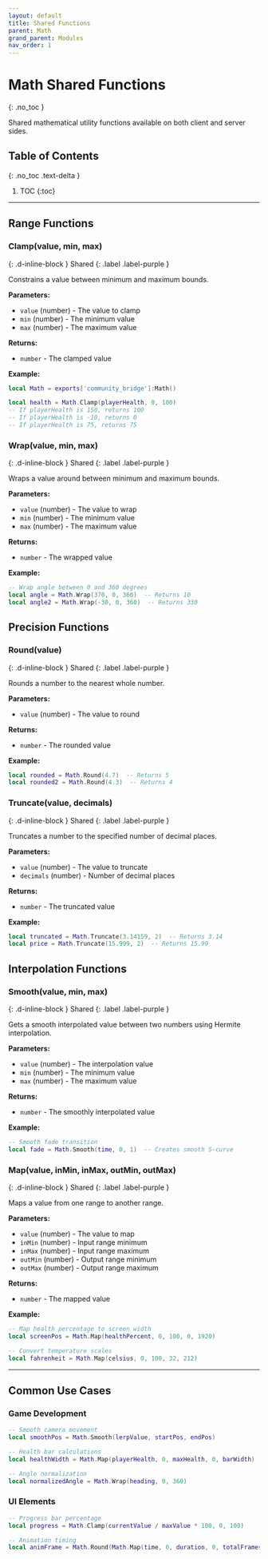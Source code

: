 ```yaml
---
layout: default
title: Shared Functions
parent: Math
grand_parent: Modules
nav_order: 1
---
```


# Math Shared Functions
{: .no_toc }

Shared mathematical utility functions available on both client and server sides.

## Table of Contents
{: .no_toc .text-delta }

1. TOC
{:toc}

---

## Range Functions

### Clamp(value, min, max)
{: .d-inline-block }
Shared
{: .label .label-purple }

Constrains a value between minimum and maximum bounds.

**Parameters:**
- `value` (number) - The value to clamp
- `min` (number) - The minimum value
- `max` (number) - The maximum value

**Returns:**
- `number` - The clamped value

**Example:**
```lua
local Math = exports['community_bridge']:Math()

local health = Math.Clamp(playerHealth, 0, 100)
-- If playerHealth is 150, returns 100
-- If playerHealth is -10, returns 0
-- If playerHealth is 75, returns 75
```

### Wrap(value, min, max)
{: .d-inline-block }
Shared
{: .label .label-purple }

Wraps a value around between minimum and maximum bounds.

**Parameters:**
- `value` (number) - The value to wrap
- `min` (number) - The minimum value
- `max` (number) - The maximum value

**Returns:**
- `number` - The wrapped value

**Example:**
```lua
-- Wrap angle between 0 and 360 degrees
local angle = Math.Wrap(370, 0, 360)  -- Returns 10
local angle2 = Math.Wrap(-30, 0, 360)  -- Returns 330
```

## Precision Functions

### Round(value)
{: .d-inline-block }
Shared
{: .label .label-purple }

Rounds a number to the nearest whole number.

**Parameters:**
- `value` (number) - The value to round

**Returns:**
- `number` - The rounded value

**Example:**
```lua
local rounded = Math.Round(4.7)  -- Returns 5
local rounded2 = Math.Round(4.3)  -- Returns 4
```

### Truncate(value, decimals)
{: .d-inline-block }
Shared
{: .label .label-purple }

Truncates a number to the specified number of decimal places.

**Parameters:**
- `value` (number) - The value to truncate
- `decimals` (number) - Number of decimal places

**Returns:**
- `number` - The truncated value

**Example:**
```lua
local truncated = Math.Truncate(3.14159, 2)  -- Returns 3.14
local price = Math.Truncate(15.999, 2)  -- Returns 15.99
```

## Interpolation Functions

### Smooth(value, min, max)
{: .d-inline-block }
Shared
{: .label .label-purple }

Gets a smooth interpolated value between two numbers using Hermite interpolation.

**Parameters:**
- `value` (number) - The interpolation value
- `min` (number) - The minimum value
- `max` (number) - The maximum value

**Returns:**
- `number` - The smoothly interpolated value

**Example:**
```lua
-- Smooth fade transition
local fade = Math.Smooth(time, 0, 1)  -- Creates smooth S-curve
```

### Map(value, inMin, inMax, outMin, outMax)
{: .d-inline-block }
Shared
{: .label .label-purple }

Maps a value from one range to another range.

**Parameters:**
- `value` (number) - The value to map
- `inMin` (number) - Input range minimum
- `inMax` (number) - Input range maximum
- `outMin` (number) - Output range minimum
- `outMax` (number) - Output range maximum

**Returns:**
- `number` - The mapped value

**Example:**
```lua
-- Map health percentage to screen width
local screenPos = Math.Map(healthPercent, 0, 100, 0, 1920)

-- Convert temperature scales
local fahrenheit = Math.Map(celsius, 0, 100, 32, 212)
```

---

## Common Use Cases

### Game Development

```lua
-- Smooth camera movement
local smoothPos = Math.Smooth(lerpValue, startPos, endPos)

-- Health bar calculations
local healthWidth = Math.Map(playerHealth, 0, maxHealth, 0, barWidth)

-- Angle normalization
local normalizedAngle = Math.Wrap(heading, 0, 360)
```

### UI Elements

```lua
-- Progress bar percentage
local progress = Math.Clamp(currentValue / maxValue * 100, 0, 100)

-- Animation timing
local animFrame = Math.Round(Math.Map(time, 0, duration, 0, totalFrames))
```
